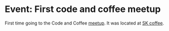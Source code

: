 # Event: First code and coffee meetup

First time going to the Code and Coffee [meetup](../834). It was located at [SK coffee](../835).
